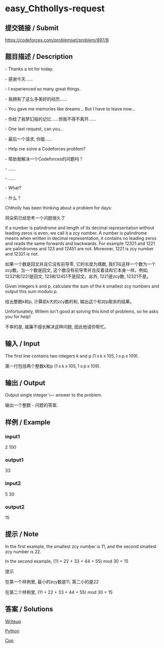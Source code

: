 # easy_Chthollys-request

## 提交链接 / Submit 
https://codeforces.com/problemset/problem/897/B

## 题目描述 / Description

\- Thanks a lot for today.

\- 感谢今天......

\- I experienced so many great things.

\- 我拥有了这么多美好的经历......

\- You gave me memories like dreams... But I have to leave now...

\- 你给了我梦幻般的记忆......但我不得不离开......

\- One last request, can you...

\- 最后一个请求, 你能......

\- Help me solve a Codeforces problem?

\- 帮助我解决一个Codeforces的问题吗？

\- ......

\- ......

\- What?

\- 什么？

Chtholly has been thinking about a problem for days:

珂朵莉已经思考一个问题很久了

If a number is palindrome and length of its decimal representation without leading zeros is even, we call it a zcy number. A number is palindrome means when written in decimal representation, it contains no leading zeros and reads the same forwards and backwards. For example 12321 and 1221 are palindromes and 123 and 12451 are not. Moreover, 1221 is zcy number and 12321 is not.

如果一个数是回文并且它没有前导零, 它的长度为偶数, 我们叫这样一个数为一个zcy数。当一个数是回文, 这个数没有前导零并且反着读和它本身一样。例如, 12321和1221是回文, 123和12451不是回文。此外, 1221是zcy数, 12321不是。

Given integers k and p, calculate the sum of the k smallest zcy numbers and output this sum modulo p.

给出整数k和p, 计算前k大的zcy数的和, 输出这个和对p取余的结果。

Unfortunately, Willem isn't good at solving this kind of problems, so he asks you for help!

不幸的是, 威廉不擅长解决这种问题, 因此他请你帮忙。

## 输入 / Input

The first line contains two integers k and p (1 ≤ k ≤ 105, 1 ≤ p ≤ 109).

第一行包括两个整数k和p (1 ≤ k ≤ 105, 1 ≤ p ≤ 109).

## 输出 / Output

Output single integer \— answer to the problem.

输出一个整数 \- 问题的答案.

## 样例 / Example

### input1

2 100

### output1

33

### input2

5 30

### output2

15

## 提示 / Note
In the first example, the smallest zcy number is 11, and the second smallest zcy number is 22.

In the second example, (11 + 22 + 33 + 44 + 55) mod 30 = 15

提示

在第一个样例里, 最小的zcy数是11, 第二小的是22

在第二个样例里, (11 + 22 + 33 + 44 + 55) mod 30 = 15


## 答案 / Solutions
[Writeup](https://github.com/SIST-Manual/easy_Chthollys-request/blob/master/writeup.cpp)

[Python](https://github.com/SIST-Manual/easy_Chthollys-request/blob/master/solve.py)

[Cpp](https://github.com/SIST-Manual/easy_Chthollys-request/blob/master/solve.cpp)

